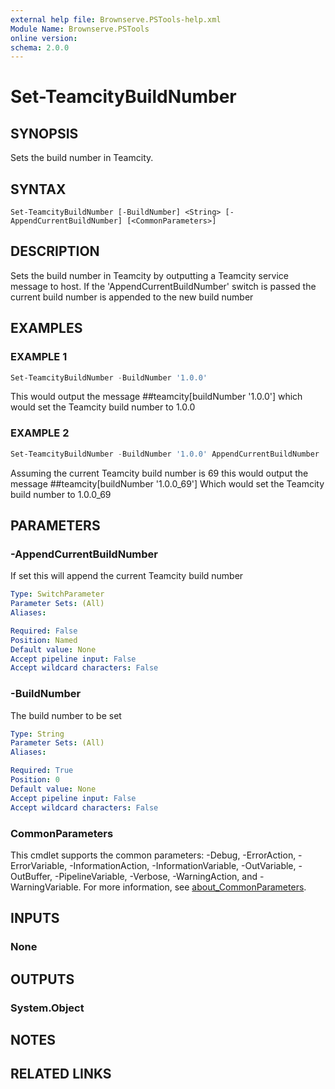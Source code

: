 ```yaml
---
external help file: Brownserve.PSTools-help.xml
Module Name: Brownserve.PSTools
online version:
schema: 2.0.0
---
```


# Set-TeamcityBuildNumber

## SYNOPSIS
Sets the build number in Teamcity.

## SYNTAX

```
Set-TeamcityBuildNumber [-BuildNumber] <String> [-AppendCurrentBuildNumber] [<CommonParameters>]
```

## DESCRIPTION
Sets the build number in Teamcity by outputting a Teamcity service message to host.
If the 'AppendCurrentBuildNumber' switch is passed the current build number is appended to the new build number

## EXAMPLES

### EXAMPLE 1
```powershell
Set-TeamcityBuildNumber -BuildNumber '1.0.0'
```

This would output the message ##teamcity[buildNumber '1.0.0'] which would set the Teamcity build number to 1.0.0

### EXAMPLE 2
```powershell
Set-TeamcityBuildNumber -BuildNumber '1.0.0' AppendCurrentBuildNumber
```

Assuming the current Teamcity build number is 69 this would output the message ##teamcity[buildNumber '1.0.0_69']
Which would set the Teamcity build number to 1.0.0_69

## PARAMETERS

### -AppendCurrentBuildNumber
If set this will append the current Teamcity build number

```yaml
Type: SwitchParameter
Parameter Sets: (All)
Aliases:

Required: False
Position: Named
Default value: None
Accept pipeline input: False
Accept wildcard characters: False
```

### -BuildNumber
The build number to be set

```yaml
Type: String
Parameter Sets: (All)
Aliases:

Required: True
Position: 0
Default value: None
Accept pipeline input: False
Accept wildcard characters: False
```

### CommonParameters
This cmdlet supports the common parameters: -Debug, -ErrorAction, -ErrorVariable, -InformationAction, -InformationVariable, -OutVariable, -OutBuffer, -PipelineVariable, -Verbose, -WarningAction, and -WarningVariable. For more information, see [about_CommonParameters](http://go.microsoft.com/fwlink/?LinkID=113216).

## INPUTS

### None
## OUTPUTS

### System.Object
## NOTES

## RELATED LINKS
